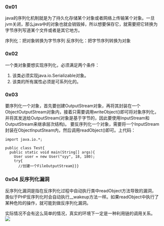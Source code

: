### 0x01

java的序列化机制就是为了持久化存储某个对象或者网络上传输某个对象。一旦jvm关闭，那么java中的对象也就会销毁掉，所以想要保存它，就需要把它转换为字节序列写道某个文件或者是其它地方。

序列化：把对象转换为字节序列
反序列化：把字节序列转换为对象

### 0x02

一个类对象要想实现序列化，必须满足两个条件：
1. 该类必须实现java.io.Serializable对象。
2. 该类的所有属性必须是可系列化的。

### 0x03

要序列化一个对象，首先要创建OutputStream对象，再将其封装在一个ObjectOutputStream对象内，接着只需要调用writeObject()即可将对象序列化，并将其发送给OutputStream(对象是基于字节的，因此要使用InputStream和OutputStream来继承层次结构)。
要反序列化一个对象，需要将一个InputStream封装在ObjectInputSteam内，然后调用readObject()即可。上代码：

```
import java.io.*;

public class Test{
  public static void main(String[] args){
    User user = new User("syy", 18, 180);
    try{
      //创建一个FileOutputStream}}}
```
### 0x04 反序列化漏洞
反序列化漏洞是指在反序列化过程中自动执行类中readObject方法导致的漏洞，类似于PHP反序列化时会自动执行__wakeup方法一样。如果readObject中执行了某种危险的操作，就可能到做反序列化漏洞。

实际情况不会有这么简单的情况，真实的环境下一定是一种利用链的调用关系。
![](../../../Asstes/picture/java1.jpg)
